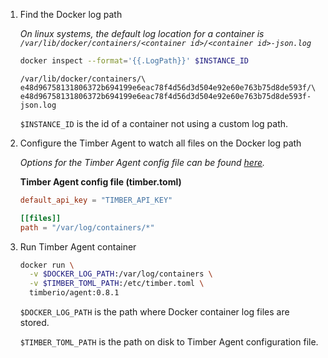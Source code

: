 1. Find the Docker log path

    _On linux systems, the default log location for a container is `/var/lib/docker/containers/<container id>/<container id>-json.log`_

    ```bash
    docker inspect --format='{{.LogPath}}' $INSTANCE_ID
    ```

    ```text
    /var/lib/docker/containers/\
    e48d96758131806372b694199e6eac78f4d56d3d504e92e60e763b75d8de593f/\
    e48d96758131806372b694199e6eac78f4d56d3d504e92e60e763b75d8de593f-json.log
    ```

    `$INSTANCE_ID` is the id of a container not using a custom log path.

2. Configure the Timber Agent to watch all files on the Docker log path

    _Options for the Timber Agent config file can be found [here](https://docs.timber.io/platforms/other/timber-agent/configuration-file/)._

    **Timber Agent config file (timber.toml)**

    ```toml
    default_api_key = "TIMBER_API_KEY"

    [[files]]
    path = "/var/log/containers/*"
    ```
3. Run Timber Agent container

    ```bash
    docker run \
      -v $DOCKER_LOG_PATH:/var/log/containers \
      -v $TIMBER_TOML_PATH:/etc/timber.toml \
      timberio/agent:0.8.1
    ```

    `$DOCKER_LOG_PATH` is the path where Docker container log files are stored.

    `$TIMBER_TOML_PATH` is the path on disk to Timber Agent configuration file.

